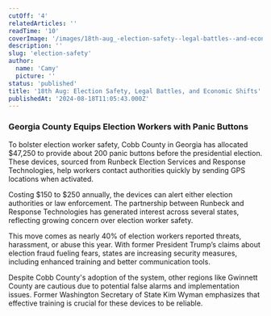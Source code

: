 ```yaml
---
cutOff: '4'
relatedArticles: ''
readTime: '10'
coverImage: '/images/18th-aug_-election-safety--legal-battles--and-economic-shifts--1--MxOD.webp'
description: ''
slug: 'election-safety'
author:
  name: 'Camy'
  picture: ''
status: 'published'
title: '18th Aug: Election Safety, Legal Battles, and Economic Shifts'
publishedAt: '2024-08-18T11:05:43.000Z'
---
```


### **Georgia County Equips Election Workers with Panic Buttons**

To bolster election worker safety, Cobb County in Georgia has allocated $47,250 to provide about 200 panic buttons before the presidential election. These devices, sourced from Runbeck Election Services and Response Technologies, help workers contact authorities quickly by sending GPS locations when activated.

Costing $150 to $250 annually, the devices can alert either election authorities or law enforcement. The partnership between Runbeck and Response Technologies has generated interest across several states, reflecting growing concern over election worker safety.

This move comes as nearly 40% of election workers reported threats, harassment, or abuse this year. With former President Trump’s claims about election fraud fueling fears, states are increasing security measures, including enhanced training and better communication tools.

Despite Cobb County's adoption of the system, other regions like Gwinnett County are cautious due to potential false alarms and implementation issues. Former Washington Secretary of State Kim Wyman emphasizes that effective training is crucial for these devices to be reliable.